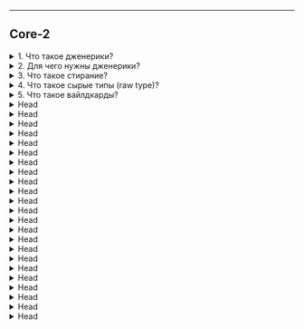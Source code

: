 
---
## Core-2



<details>
        <summary>1. Что такое дженерики?</summary>

**Дженерики** — это параметризованные типы, позволяющие создавать классы, 
интерфейсы и методы с указанием типа данных в виде параметра.   

Они обеспечивают безопасность типов на этапе **компиляции**, предотвращая ошибки приведения.   
В `runtime` информация о параметризованных типах стирается (`type erasure`), 
и в байт-коде остаются только сырые типы, например, `List<Object>` вместо `List<String>`.   
Введены в **Java 5**.

```text
***** из методички *****
Что такое дженерики?	
Дженерики – это параметризованные типы. 
С их помощью можно объявлять классы, интерфейсы и методы, в которых тип данных указан в виде параметра. 
Используя дженерики, можно создать единственный класс, который будет автоматически работать 
с разными типами данных. 
Эта информация доступна только на этапе компиляции и стирается в runtime, 
и в байт код попадет только информация о том, что в программе 
есть некий список List<Object> list вместо List<String> list, например. 
Появились в версии 1.5 "
```
</details>



<details>
        <summary>2. Для чего нужны дженерики?</summary>

🔹 **Зачем нужны дженерики**?
**Дженерики** обеспечивают строгую типизацию и проверку типов на этапе **компиляции**, 
предотвращая ошибки приведения.

🔹 **Какие проблемы они решают**?
> * **Типобезопасность** – позволяют работать с коллекциями и структурами данных, 
> содержащими только определенные типы, исключая ошибки приведения.
> * **Повторное использование кода** – позволяют создавать универсальные классы 
> и методы без дублирования кода.

🔹 **Что можно параметризовать**?   
Дженерики можно использовать в :
> * **классах** (_кроме `Enum`, `анонимных классов` и `исключений`_), 
> * **интерфейсах**, 
> * **методах** и 
> * **полях**, если их тип задается параметром.

🔹 **Что означает** `<?>`?   
* Это **неограниченный wildcard** (_символ подстановки_).   
`Collection<?>` эквивалентен `Collection<? extends Object>`,  
что позволяет работать с коллекциями **любого** типа **без** указания конкретного.

```text
***** из методички *****
"Для строгой типизации и проверки на этапе компиляции.
Дженерики позволяют передавать тип объекта компилятору в форме <тип>. 
Таким образом, компилятор может выполнить все необходимые действия по проверке типов во время компиляции, 
обеспечивая безопасность по приведению типов во время выполнения.

Какую проблему они решают. 
- Типобезопасность (Typesafe). Позволяют создавать листы или коллекции определенных типов, 
которые содержат только определенные элементы, и позволяют находить ошибки на уровне компиляции.

- Повторное использование кода (Reusable code).
Позволяют не создавать похожие классы, методы, похожий код,  а использовать Generics. 

Что можно типизировать. 
Параметризованные типы позволяют объявлять классы (кроме класса Enum, Анонимные, и Эксепшены), 
интерфейсы, методы, (конструкторы это тоже методы их не выделять отдельно) 
и поля, НО только те где тип данных, которыми они оперируют, указан в виде параметра.

Чему эквивалентно <?>. 
<?> wildcard с неограниченным символом подстановки. 
Мы просто ставим <?>, без ключевых слов super или extends. 
На самом деле такой «неограниченный» wildcard все-таки ограничен, сверху. 
Collection<?> — это тоже символ подстановки, как и ""? extends Object"".
```
</details>



<details>
        <summary>3. Что такое стирание?</summary>

🔹 **Что такое стирание типов (Type Erasure)?**  
**Стирание типов** — это процесс удаления информации о параметризованных типах во время компиляции.   
Дженерики существуют только **на этапе компиляции**, а в байт-коде остается работа с **сырыми** типами.

🔹 **Как это работает?**
> * `<T>` → заменяется на `Object`
> * `<T extends Comparable>` → заменяется на `Comparable`
> * `List<String>` → превращается в `List`

🔹 **Зачем нужно стирание типов?**  
Оно обеспечило обратную совместимость с кодом, написанным **до** появления дженериков,   
поскольку _JVM_ изначально не поддерживает параметризованные типы.

```text
***** из методички *****
Его суть заключается в том, что внутри класса не хранится никакой информации о его типе-параметре. 
Эта информация доступна только на этапе компиляции и стирается (становится недоступной) в runtime. 

Когда весь написанный тобой Java-код превратится в байт-код, в нем не будет информации о типах-параметрах.

----- Тип параметра <T> преобразуется в Object
----- Тип параметра <T extends Comparable> в Comparable
----- Запись вида List<String> преобразуется в List и т.д.

Стирание типов возникло потому, что при разработке Java важна обратная совместимость. 
Виртуальная машина не умеет работать с генериками изначально, 
поэтому их нужно "убирать" после компиляции.
"
```
</details>



<details>
        <summary>4. Что такое сырые типы (raw type)?</summary>

🔹 **Что такое сырые типы (_Raw Types_)?**   
**Сырые типы** — это _generic_-типы без указания параметра.   
Они допустимы в _Java_, но приводят к предупреждениям компилятора и потере безопасности типов.

🔹 **К чему приводит их использование?**
> * Потеря типобезопасности: компилятор не проверяет совместимость типов.
> * Все объекты внутри такой структуры рассматриваются как Object, что может привести к ClassCastException в runtime.

🔹 **Когда можно использовать Raw Types?**   
Есть **два** случая, где их применение допустимо и безопасно:
> 1. **Литералы классов** → `List.class`, но не `List<String>.class`.
> 2. **Оператор** `instanceof` → `o instanceof Set`, но не `o instanceof Set<String>`.

```text
***** из методички *****
Row type - это не параметризированный объект.  
В Java так называют generic-типы без указания типа-параметра. 
Такая языковая конструкция валидна, но в большинстве случаев приводит к предупреждению компилятора.

К чему приводит использование raw type. 
Теряется безопасность типов, если использовать необработанный тип. 
В то время как Дженерик явно сообщил компилятору, что он способен 
удерживать объекты любого типа, сырой тип отказался от проверки общих типов. 

При использовании необработанного типа  Java предполагает, 
что тип элементов в этом списке равен Object . 
Таким образом, list.get(0) вернет ссылку типа Object . 

Хоть где-то можно и нужно использовать Raw Types в своём коде без риска получить ошибку?
Дженерики Java не являются овеществленными, есть два исключения, 
когда необработанные типы (Raw Types) должны использоваться в новом коде:
- Литералы класса, например List.class, а не List<String>.class.
- Операнд instanceof , например o instanceof Set, а не o instanceof Set<String>
```
</details>



<details>
        <summary>5. Что такое вайлдкарды? </summary>

🔹 **Что такое вайлдкарды (`?`)?**  
**Вайлдкард** (`?`) — это **символ подстановки**, который обозначает неизвестный тип в дженериках.   
Он используется для повышения гибкости кода и решения проблем совместимости типов.

🔹 **Основные виды вайлдкардов:**
> * **Неограниченный** \<?> – подходит для работы с любым типом `(List\<?> – подтип List<Object>)`.
> * **Ограниченный сверху** (`? extends T`) – допускает `T` и его **подтипы**
    (`List<? extends Number>` – список Number или его наследников).
> * **Ограниченный снизу** (`? super T`) – допускает `T` и его **супертипы**
    (`List<? super Integer>` – список `Integer` или его **предков**, например, `Number` или `Object`).

🔹 **Зачем нужны вайлдкарды?**
> * Позволяют универсализировать код, сохраняя безопасность типов.
> * Обходят ограничения инвариантности дженериков 
> (например, `List<String> не является подтипом List<Object>, но List<?> является подтипом List<Object>`).

```text
***** из методички *****
Запись вида "? extends ..." или "? super ..." — называется wildcard 
или символом подстановки, с верхней границей (extends) 
или с нижней границей (super). 

Для решения проблемы совместимости используется Wildcard («?»).
 Он не имеет ограничения в использовании (то есть имеет соответствие с любым типом) 
 и в этом его плюсы. Мы можем описать "неизвестный тип" символом вопроса, 
 так называемого question mark.
 
Благодаря Wildcard <?> можно сделать универсальный метод (или переменную), 
работающий с разными типами данных. 

Wildcard — удобный инструмент, чтобы смягчить некоторый ограничения дженериков. 

Дженерики инвариантны. Это значит что хотя все классы являются наследниками 
(подтипами, subtypes) типа Object, List<любой тип> не является подтипом List<Object>, 
НО, List<любой тип> является подтипом List<?>.

Как и обычные дженерики, дженерики с wildcard могут быть ограничены. 
Ограничение по верхней границе (Upper bounded wildcard - <? extends Number>) 
и по нижней границе (Lower bound wildcard - <? super Integer>)"
```
</details>



<details>
        <summary>Head</summary>

```text
***** из методички *****
```
</details>



<details>
        <summary>Head</summary>

```text
***** из методички *****
```
</details>



<details>
        <summary>Head</summary>

```text
***** из методички *****
```
</details>



<details>
        <summary>Head</summary>

```text
***** из методички *****
```
</details>



<details>
        <summary>Head</summary>

```text
***** из методички *****
```
</details>



<details>
        <summary>Head</summary>

```text
***** из методички *****
```
</details>



<details>
        <summary>Head</summary>

```text
***** из методички *****
```
</details>



<details>
        <summary>Head</summary>

```text
***** из методички *****
```
</details>



<details>
        <summary>Head</summary>

```text
***** из методички *****
```
</details>



<details>
        <summary>Head</summary>

```text
***** из методички *****
```
</details>



<details>
        <summary>Head</summary>

```text
***** из методички *****
```
</details>



<details>
        <summary>Head</summary>

```text
***** из методички *****
```
</details>



<details>
        <summary>Head</summary>

```text
***** из методички *****
```
</details>



<details>
        <summary>Head</summary>

```text
***** из методички *****
```
</details>



<details>
        <summary>Head</summary>

```text
***** из методички *****
```
</details>



<details>
        <summary>Head</summary>

```text
***** из методички *****
```
</details>



<details>
        <summary>Head</summary>

```text
***** из методички *****
```
</details>



<details>
        <summary>Head</summary>

```text
***** из методички *****
```
</details>



<details>
        <summary>Head</summary>

```text
***** из методички *****
```
</details>



<details>
        <summary>Head</summary>

```text
***** из методички *****
```
</details>



<details>
        <summary>Head</summary>

```text
***** из методички *****
```
</details>



<details>
        <summary>Head</summary>

```text
***** из методички *****
```
</details>



<details>
        <summary>Head</summary>

```text
***** из методички *****
```
</details>


